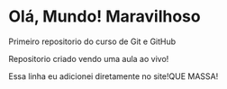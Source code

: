 # Olá, Mundo! Maravilhoso
 Primeiro repositorio do curso de Git e GitHub 

Repositorio criado vendo uma aula ao vivo!

Essa linha eu adicionei diretamente no site!QUE MASSA!
